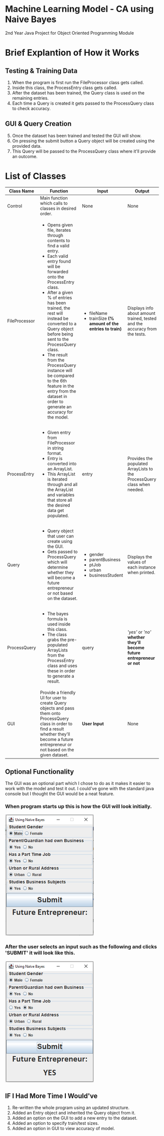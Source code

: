 # Machine Learning Model - CA using Naive Bayes
2nd Year Java Project for Object Oriented Programming Module

# Brief Explantion of How it Works

## Testing & Training Data
1. When the program is first run the FileProcessor class gets called.
2. Inside this class, the ProcessEntry class gets called.
3. After the dataset has been trained, the Query class is used on the remaining entries.
4. Each time a Query is created it gets passed to the ProcessQuery class to check accuracy.

## GUI & Query Creation
5. Once the dataset has been trained and tested the GUI will show.
6. On pressing the submit button a Query object will be created using the provided data.
7. This Query will be passed to the ProcessQuery class where it'll provide an outcome.

# List of Classes
Class Name | Function | Input | Output
--- | --- | --- | ---
Control | Main function which calls to classes in desired order. | None | None
FileProcessor | <ul><li>Opens given file, iterates through contents to find a valid entry.</li><li>Each valid entry found will be forwarded onto the ProcessEntry class.</li><li>After a given % of entries has been trained, the rest will instead be converted to a Query object before being sent to the ProcessQuery class.</li><li>The result from the ProcessQuery instance will be compared to the 6th feature in the entry from the dataset in order to generate an accuracy for the model.</li></ul>| <ul><li>fileName</li><li>trainSize **(% amount of the entries to train)** </li></ul> | Displays info about amount trained, tested and the accuracy from the tests.
ProcessEntry | <ul><li>Given entry from FileProcessor in string format.</li><li>Entry is converted into an ArrayList.</li><li>This ArrayList is iterated through and all the ArrayList and variables that store all the desired data get populated.</li></ul> | entry | Provides the populated ArrayLists to the ProcessQuery class when needed.
Query | <ul><li>Query object that user can create using the GUI.</li><li>Gets passed to ProcessQuery which will determine whether they will become a future entrepreneur or not based on the dataset.</li></ul> | <ul><li>gender</li><li>parentBusiness</li><li>ptJob</li><li>urban</li><li>businessStudent</li></ul> | Displays the values of each instance when printed.
ProcessQuery | <ul><li>The bayes formula is used inside this class.</li><li>The class grabs the pre-populated ArrayLists from the ProcessEntry class and uses these in order to generate a result.</li></ul> | query | *'yes'* or *'no'* **whether they'll become future entrepreneur or not**
GUI | Provide a friendly UI for user to create Query objects and pass them onto ProcessQuery class in order to find a result whether they'll become a future entrepreneur or not based on the given dataset. | **User Input** | None

## Optional Functionality
The GUI was an optional part which I chose to do as it makes it easier to work with the model and test it out. I could've gone with the standard java console but I thought the GUI would be a neat feature.

### When program starts up this is how the GUI will look initially.
![alt text](https://github.com/SeanHampson/MLM-CA/blob/main/images/default-gui.png "Default GUI")

### After the user selects an input such as the following and clicks 'SUBMIT' it will look like this.
![alt text](https://github.com/SeanHampson/MLM-CA/blob/main/images/selection-gui.png "Selection GUI")

## IF I Had More Time I Would've
1. Re-written the whole program using an updated structure.
2. Added an Entry object and inherited the Query object from it.
3. Added an option on the GUI to add a new entry to the dataset.
4. Added an option to specify train/test sizes.
5. Added an option in GUI to view accuracy of model.
